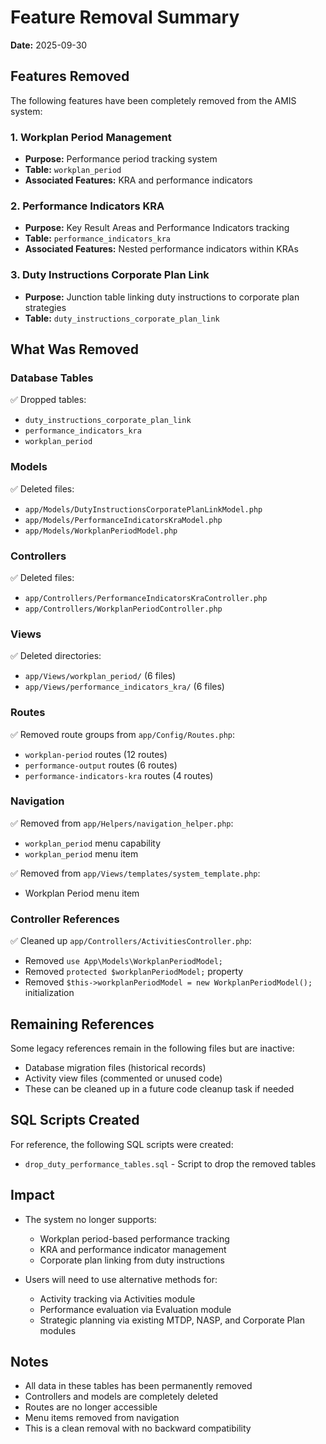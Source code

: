 # Feature Removal Summary
**Date:** 2025-09-30

## Features Removed

The following features have been completely removed from the AMIS system:

### 1. Workplan Period Management
- **Purpose:** Performance period tracking system
- **Table:** `workplan_period`
- **Associated Features:** KRA and performance indicators

### 2. Performance Indicators KRA
- **Purpose:** Key Result Areas and Performance Indicators tracking
- **Table:** `performance_indicators_kra`
- **Associated Features:** Nested performance indicators within KRAs

### 3. Duty Instructions Corporate Plan Link
- **Purpose:** Junction table linking duty instructions to corporate plan strategies
- **Table:** `duty_instructions_corporate_plan_link`

## What Was Removed

### Database Tables
✅ Dropped tables:
- `duty_instructions_corporate_plan_link`
- `performance_indicators_kra`
- `workplan_period`

### Models
✅ Deleted files:
- `app/Models/DutyInstructionsCorporatePlanLinkModel.php`
- `app/Models/PerformanceIndicatorsKraModel.php`
- `app/Models/WorkplanPeriodModel.php`

### Controllers
✅ Deleted files:
- `app/Controllers/PerformanceIndicatorsKraController.php`
- `app/Controllers/WorkplanPeriodController.php`

### Views
✅ Deleted directories:
- `app/Views/workplan_period/` (6 files)
- `app/Views/performance_indicators_kra/` (6 files)

### Routes
✅ Removed route groups from `app/Config/Routes.php`:
- `workplan-period` routes (12 routes)
- `performance-output` routes (6 routes)
- `performance-indicators-kra` routes (4 routes)

### Navigation
✅ Removed from `app/Helpers/navigation_helper.php`:
- `workplan_period` menu capability
- `workplan_period` menu item

✅ Removed from `app/Views/templates/system_template.php`:
- Workplan Period menu item

### Controller References
✅ Cleaned up `app/Controllers/ActivitiesController.php`:
- Removed `use App\Models\WorkplanPeriodModel;`
- Removed `protected $workplanPeriodModel;` property
- Removed `$this->workplanPeriodModel = new WorkplanPeriodModel();` initialization

## Remaining References

Some legacy references remain in the following files but are inactive:
- Database migration files (historical records)
- Activity view files (commented or unused code)
- These can be cleaned up in a future code cleanup task if needed

## SQL Scripts Created

For reference, the following SQL scripts were created:
- `drop_duty_performance_tables.sql` - Script to drop the removed tables

## Impact

- The system no longer supports:
  - Workplan period-based performance tracking
  - KRA and performance indicator management
  - Corporate plan linking from duty instructions

- Users will need to use alternative methods for:
  - Activity tracking via Activities module
  - Performance evaluation via Evaluation module
  - Strategic planning via existing MTDP, NASP, and Corporate Plan modules

## Notes

- All data in these tables has been permanently removed
- Controllers and models are completely deleted
- Routes are no longer accessible
- Menu items removed from navigation
- This is a clean removal with no backward compatibility